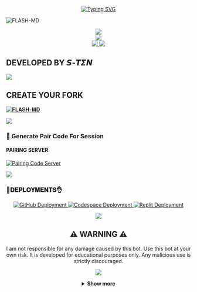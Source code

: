 <p align="center">
  <a href="https://git.io/typing-svg">
    <img src="https://readme-typing-svg.demolab.com?font=EB+Garamond&weight=800&size=28&duration=4000&pause=1000&random=false&width=435&lines=+𝐅𝐋𝐀𝐒𝐇-𝐌𝐃;WHATSAPP+☑️++BOT;DEVELOPED+BY+𝙱𝚊𝚛𝚛𝚢+𝙰𝚕𝚕𝚎𝚗 " alt="Typing SVG" />
  </a>
</p>

![FLASH-MD ](https://files.catbox.moe/exydi0.jpg)
<p align="center">
<a href="https://www.youtube.com/@SSK-FAMILYCAMPAGNY"><img src="https://img.shields.io/badge/YouTube-ff0000?style=for-the-badge&logo=youtube&logoColor=ff000000&link=https://youtube.com/@SSK-FAMILYCAMPAGNY" /><br>
<a href="https://whatsapp.com/channel/0029Vajrhmz96H4IsEjh4a41"><img src="https://img.shields.io/badge/WhatsApp Channel-25D366?style=for-the-badge&logo=whatsapp&logoColor=white&link=https://whatsapp.com/channel/0029VaG9VfPKWEKk1rxTQD20" /><br>
<a href="https://t.me/sasaki_md"><img src="https://img.shields.io/badge/Telegram-00FFFF?style=for-the-badge&logo=telegram&logoColor=white" />
<a><img src='https://i.imgur.com/LyHic3i.gif'/></a>

## DEVELOPED BY 𝙎-𝙏𝞢𝞜 

<a><img src='https://i.imgur.com/LyHic3i.gif'/></a>


## CREATE YOUR FORK
<a href="https://github.com/DRK-S-TEN/KLAUS-MD-/fork">
  <img title="𝐅𝐋𝐀𝐒𝐇-𝐌𝐃" src="https://img.shields.io/badge/FORK-𝐊𝐋𝐀𝐔𝐒-red?color=red&style=for-the-badge&logo=stackshare">
</a>

<a><img src='https://i.imgur.com/LyHic3i.gif'/></a>


### 🔐 Generate Pair Code For Session

#### PAIRING SERVER 
<a href="https://barry-web-rroi.onrender.com/" target="_blank">
  <img alt="Pairing Code Server " src="https://img.shields.io/badge/PAIRING CODE-green?style=for-the-badge&logo=opencv&logoColor=white"/>
</a>

<a><img src='https://i.imgur.com/LyHic3i.gif'/></a>


###  🐛𝐃𝐄𝐏𝐋𝐎𝐘𝐌𝐄𝐍𝐓𝐒👌

<div align="center">
  <!-- Badges for deployment -->
  <a href="https://youtu.be/AZg7UMMy6q8?si=_YyYGgUS1AL9oR-B" target="_blank">
    <img src="https://img.shields.io/badge/Deployment-GitHub-blue?style=for-the-badge&logo=github" alt="GitHub Deployment" />
  </a>
  <a href="https://youtu.be/4b1HNuaQx54?si=CSRoq27E8nS0AeNA" target="_blank">
    <img src="https://img.shields.io/badge/Deployment-Codespace-blue?style=for-the-badge&logo=github" alt="Codespace Deployment" />
  </a>
  <a href="https://youtu.be/yH2KCK0AD4I?si=F5tjgBpK4ZQO0F-x" target="_blank">
    <img src="https://img.shields.io/badge/Deployment-Replit-blue?style=for-the-badge&logo=replit" alt="Replit Deployment" />
  </a>
  
<a><img src='https://i.imgur.com/LyHic3i.gif'/></a>


## ⚠️ WARNING ⚠️

I am not responsible for any damage caused by this bot. Use this bot at your own risk. It is developed for educational purposes only. Any malicious use is strictly discouraged.

<a><img src='https://i.imgur.com/LyHic3i.gif'/></a>


<details>
  <summary><strong>Show more</strong></summary>


<a><img src='https://i.imgur.com/LyHic3i.gif'/></a>


## 𝘿𝙚𝙫𝙚𝙡𝙤𝙥𝙚𝙧

<a href="https://github.com/BarryAllen100">
  <img src="https://github.com/BarryAllen100.png" width="200" height="200" alt="BARRY ALLEN"/>
</a>
<p align="center"><strong>BarryAllen100</strong></p>

<a><img src='https://i.imgur.com/LyHic3i.gif'/></a>




<a><img src='https://i.imgur.com/LyHic3i.gif'/></a>


## DATABSE URL

```bash
postgresql://testbot_2m27_user:Az7LOxZBevfQ7qiZ2aKDwQ4325uumm4v@dpg-crngb4o8fa8c738fs4b0-a.oregon-postgres.render.com/testbot_2m27
